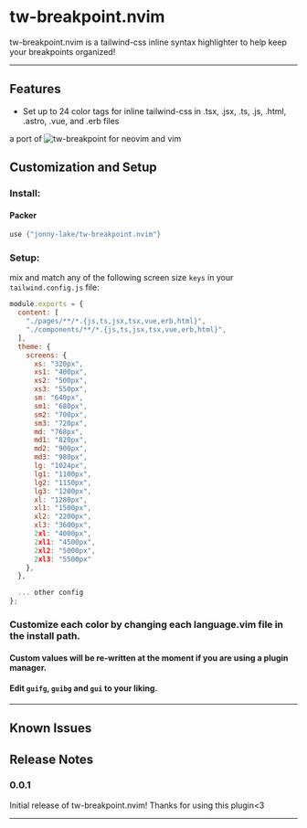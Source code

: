 # tw-breakpoint.nvim

tw-breakpoint.nvim is a tailwind-css inline syntax highlighter to help keep your breakpoints organized!

---

## Features

- Set up to 24 color tags for inline tailwind-css in .tsx, .jsx, .ts, .js, .html, .astro, .vue, and .erb files

a port of ![tw-breakpoint](https://github.com/jonny-lake/tw-break) for neovim and vim

## Customization and Setup

### Install:
#### Packer
```lua
use {"jonny-lake/tw-breakpoint.nvim"}
```

### Setup:

mix and match any of the following screen size `keys` in your `tailwind.config.js` file:

```javascript
module.exports = {
  content: [
    "./pages/**/*.{js,ts,jsx,tsx,vue,erb,html}",
    "./components/**/*.{js,ts,jsx,tsx,vue,erb,html}",
  ],
  theme: {
    screens: {
      xs: "320px",
      xs1: "400px",
      xs2: "500px",
      xs3: "550px",
      sm: "640px",
      sm1: "680px",
      sm2: "700px",
      sm3: "720px",
      md: "768px",
      md1: "820px",
      md2: "900px",
      md3: "980px",
      lg: "1024px",
      lg1: "1100px",
      lg2: "1150px",
      lg3: "1200px",
      xl: "1280px",
      xl1: "1500px",
      xl2: "2200px",
      xl3: "3600px",
      2xl: "4000px",
      2xl1: "4500px",
      2xl2: "5000px",
      2xl3: "5500px"
    },
  },

  ... other config
};
```

### Customize each color by changing each language.vim file in the install path.
#### Custom values will be re-written at the moment if you are using a plugin manager.

#### Edit `guifg`, `guibg` and `gui` to your liking.

---

## Known Issues

## Release Notes

### 0.0.1

Initial release of tw-breakpoint.nvim! Thanks for using this plugin<3

---
